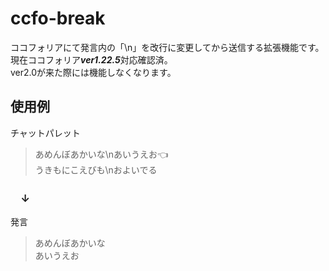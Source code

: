 # ccfo-break
ココフォリアにて発言内の「\n」を改行に変更してから送信する拡張機能です。現在ココフォリア***ver1.22.5***対応確認済。  
ver2.0が来た際には機能しなくなります。  

## 使用例
チャットパレット
>あめんぼあかいな\nあいうえお:point_left:  
>うきもにこえびも\nおよいでる  
### 　↓  
発言
>あめんぼあかいな  
>あいうえお  
